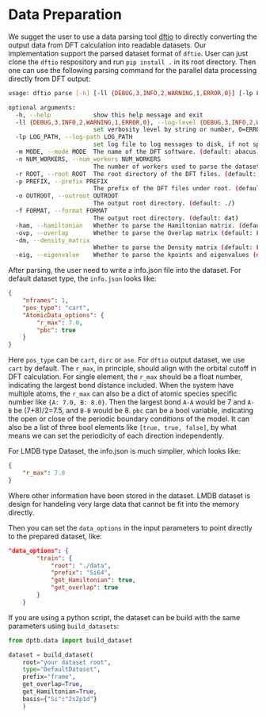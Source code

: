 # Data Preparation
We sugget the user to use a data parsing tool [dftio](https://github.com/floatingCatty/dftio) to directly converting the output data from DFT calculation into readable datasets. Our implementation support the parsed dataset format of `dftio`. User can just clone the `dftio` respository and run `pip install .` in its root directory. Then one can use the following parsing command for the parallel data processing directly from DFT output:
```bash
usage: dftio parse [-h] [-ll {DEBUG,3,INFO,2,WARNING,1,ERROR,0}] [-lp LOG_PATH] [-m MODE] [-n NUM_WORKERS] [-r ROOT] [-p PREFIX] [-o OUTROOT] [-f FORMAT] [-ham] [-ovp] [-dm] [-eig]

optional arguments:
  -h, --help            show this help message and exit
  -ll {DEBUG,3,INFO,2,WARNING,1,ERROR,0}, --log-level {DEBUG,3,INFO,2,WARNING,1,ERROR,0}
                        set verbosity level by string or number, 0=ERROR, 1=WARNING, 2=INFO and 3=DEBUG (default: INFO)
  -lp LOG_PATH, --log-path LOG_PATH
                        set log file to log messages to disk, if not specified, the logs will only be output to console (default: None)
  -m MODE, --mode MODE  The name of the DFT software. (default: abacus)
  -n NUM_WORKERS, --num_workers NUM_WORKERS
                        The number of workers used to parse the dataset. (For n>1, we use the multiprocessing to accelerate io.) (default: 1)
  -r ROOT, --root ROOT  The root directory of the DFT files. (default: ./)
  -p PREFIX, --prefix PREFIX
                        The prefix of the DFT files under root. (default: frame)
  -o OUTROOT, --outroot OUTROOT
                        The output root directory. (default: ./)
  -f FORMAT, --format FORMAT
                        The output root directory. (default: dat)
  -ham, --hamiltonian   Whether to parse the Hamiltonian matrix. (default: False)
  -ovp, --overlap       Whether to parse the Overlap matrix (default: False)
  -dm, --density_matrix
                        Whether to parse the Density matrix (default: False)
  -eig, --eigenvalue    Whether to parse the kpoints and eigenvalues (default: False)
```

After parsing, the user need to write a info.json file into the dataset. For default dataset type, the `info.json` looks like:

```JSON
{
    "nframes": 1,
    "pos_type": "cart",
    "AtomicData_options": {
        "r_max": 7.0,
        "pbc": true
    }
}

```
Here `pos_type` can be `cart`, `dirc` or `ase`. For `dftio` output dataset, we use `cart` by default. The `r_max`, in principle, should align with the orbital cutoff in DFT calculation. For single element, the `r_max` should be a float number, indicating the largest bond distance included. When the system have multiple atoms, the `r_max` can also be a dict of atomic species specific number like `{A: 7.0, B: 8.0}`. Then the largest bond `A-A` would be 7 and `A-B` be (7+8)/2=7.5, and `B-B` would be 8. `pbc` can be a bool variable, indicating the open or close of the periodic boundary conditions of the model. It can also be a list of three bool elements like `[true, true, false]`, by what means we can set the periodicity of each direction independently.

For LMDB type Dataset, the info.json is much simplier, which looks like:
```JSON
{
    "r_max": 7.0
}
```
Where other information have been stored in the dataset. LMDB dataset is design for handeling very large data that cannot be fit into the memory directly. 

Then you can set the `data_options` in the input parameters to point directly to the prepared dataset, like:
```JSON
"data_options": {
        "train": {
            "root": "./data",
            "prefix": "Si64",
            "get_Hamiltonian": true,
            "get_overlap": true
        }
    }
```

If you are using a python script, the dataset can be build with the same parameters using `build_datasets`:
```Python
from dptb.data import build_dataset

dataset = build_dataset(
    root="your dataset root",
    type="DefaultDataset",
    prefix="frame",
    get_overlap=True,
    get_Hamiltonian=True,
    basis={"Si":"2s2p1d"}
    )
```
